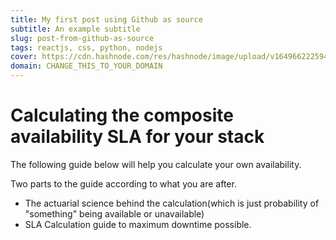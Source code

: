 ```yaml
---
title: My first post using Github as source
subtitle: An example subtitle
slug: post-from-github-as-source
tags: reactjs, css, python, nodejs
cover: https://cdn.hashnode.com/res/hashnode/image/upload/v1649662225945/7f_c6UxhR.jpg?auto=compress
domain: CHANGE_THIS_TO_YOUR_DOMAIN
---
```


# Calculating the composite availability SLA for your stack 

The following guide below will help you calculate your own availability.

Two parts to the guide according to what you are after.
- The actuarial science behind the calculation(which is just probability of "something" being available or unavailable)
- SLA Calculation guide to maximum downtime possible.
